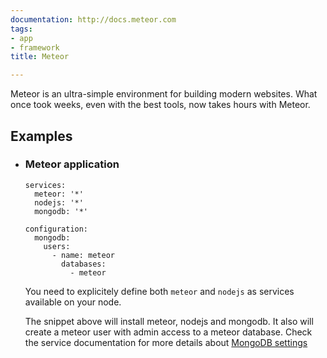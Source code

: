```yaml
---
documentation: http://docs.meteor.com
tags:
- app
- framework
title: Meteor

---
```

Meteor is an ultra-simple environment for building modern websites. What once took weeks, even with the best tools, now takes hours with Meteor.

## Examples

* ### Meteor application

  ```example
  services:
    meteor: '*'
    nodejs: '*'
    mongodb: '*'

  configuration:
    mongodb:
      users:
        - name: meteor
          databases:
            - meteor
  ```

  You need to explicitely define both `meteor` and `nodejs` as services available on your node. 

  The snippet above will install meteor, nodejs and mongodb. It also will create a meteor user with admin access to a meteor database. Check the service documentation for more details about [MongoDB settings](/services/mongodb/)
